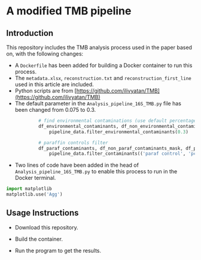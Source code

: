 # A modified TMB pipeline

## Introduction
This repository includes the TMB analysis process used in the paper based on, with the following changes:

- A `Dockerfile` has been added for building a Docker container to run this process.
- The `metadata.xlsx`, `reconstruction.txt` and `reconstruction_first_line` used in this article are included.
- Python scripts are from  [https://github.com/ilivyatan/TMB](https://github.com/ilivyatan/TMB)
- The default parameter in the `Analysis_pipeline_16S_TMB.py` file has been changed from 0.075 to 0.3.
```python
            # find environmental contaminations (use default percentage of 7.5% for now)
            df_environmental_contaminants, df_non_environmental_contaminants_mask, df_contols_percentages = \
                pipeline_data.filter_environmental_contaminants(0.3)

            # paraffin controls filter
            df_paraf_contaminants, df_non_paraf_contaminants_mask, df_paraf_percentages = \
                pipeline_data.filter_contaminants(('paraf control', 'pcontrol'), 'paraffin', 0.3)
```
- Two lines of code have been added in the head of `Analysis_pipeline_16S_TMB.py` to enable this process to run in the Docker terminal.
```python
import matplotlib
matplotlib.use('Agg')
```

## Usage Instructions

- Download this repository.

- Build the container.
- Run the program to get the results.
